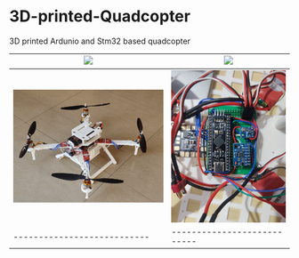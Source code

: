 # 3D-printed-Quadcopter
3D printed Ardunio and Stm32 based quadcopter 


| <img src="3D-printed-Ardunio-based-Quadcopter-main/IMG_20250325_172036.jpg" > | <img src="3D-printed-Ardunio-based-Quadcopter-main/IMG_20250325_143729.jpg" > |
| --------------------------- | --------------------------- |
| <img src="3D-printed-STM32-based-Quadcopter-main/IMAGES/IMG_20250324_160325.jpg" > | <img src="3D-printed-STM32-based-Quadcopter-main/IMAGES/IMG_20250222_200021.jpg" > |
| --------------------------- | --------------------------- |
